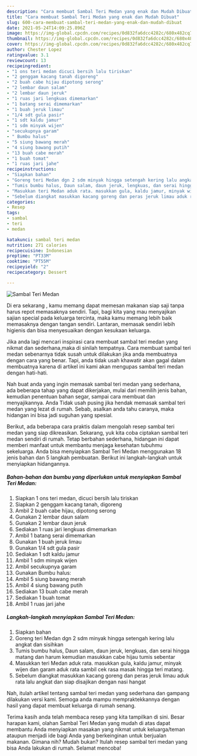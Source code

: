```yaml
---
description: "Cara membuat Sambal Teri Medan yang enak dan Mudah Dibuat"
title: "Cara membuat Sambal Teri Medan yang enak dan Mudah Dibuat"
slug: 600-cara-membuat-sambal-teri-medan-yang-enak-dan-mudah-dibuat
date: 2021-05-24T14:09:25.896Z
image: https://img-global.cpcdn.com/recipes/0d832fa6dcc4282c/680x482cq70/sambal-teri-medan-foto-resep-utama.jpg
thumbnail: https://img-global.cpcdn.com/recipes/0d832fa6dcc4282c/680x482cq70/sambal-teri-medan-foto-resep-utama.jpg
cover: https://img-global.cpcdn.com/recipes/0d832fa6dcc4282c/680x482cq70/sambal-teri-medan-foto-resep-utama.jpg
author: Chester Lopez
ratingvalue: 3.1
reviewcount: 13
recipeingredient:
- "1 ons teri medan dicuci bersih lalu tiriskan"
- "2 genggam kacang tanah digoreng"
- "2 buah cabe hijau dipotong serong"
- "2 lembar daun salam"
- "2 lembar daun jeruk"
- "1 ruas jari lengkuas dimemarkan"
- "1 batang serai dimemarkan"
- "1 buah jeruk limau"
- "1/4 sdt gula pasir"
- "1 sdt kaldu jamur"
- "1 sdm minyak wijen"
- "secukupnya garam"
- " Bumbu halus"
- "5 siung bawang merah"
- "4 siung bawang putih"
- "13 buah cabe merah"
- "1 buah tomat"
- "1 ruas jari jahe"
recipeinstructions:
- "Siapkan bahan"
- "Goreng teri Medan dgn 2 sdm minyak hingga setengah kering lalu angkat dan sisihkan"
- "Tumis bumbu halus, Daun salam, daun jeruk, lengkuas, dan serai hingga matang dan harum kemudian masukkan cabe hijau tumis sebentar"
- "Masukkan teri Medan aduk rata. masukkan gula, kaldu jamur, minyak wijen dan garam aduk rata sambil cek rasa masak hingga teri matang."
- "Sebelum diangkat masukkan kacang goreng dan peras jeruk limau aduk rata lalu angkat dan siap disajikan dengan nasi hangat"
categories:
- Resep
tags:
- sambal
- teri
- medan

katakunci: sambal teri medan 
nutrition: 271 calories
recipecuisine: Indonesian
preptime: "PT33M"
cooktime: "PT55M"
recipeyield: "2"
recipecategory: Dessert

---
```



![Sambal Teri Medan](https://img-global.cpcdn.com/recipes/0d832fa6dcc4282c/680x482cq70/sambal-teri-medan-foto-resep-utama.jpg)

Di era  sekarang , kamu memang dapat memesan makanan siap saji tanpa harus repot memasaknya sendiri. Tapi, bagi kita yang mau menyajikan sajian special pada keluarga tercinta, maka kamu memang lebih baik memasaknya dengan tangan sendiri. Lantaran, memasak sendiri lebih higienis dan bisa menyesuaikan dengan kesukaan keluarga.

Jika anda lagi mencari inspirasi cara membuat sambal teri medan yang nikmat dan sederhana,maka di sinilah tempatnya. Cara membuat sambal teri medan  sebenarnya tidak susah untuk dilakukan jika anda membuatnya dengan cara yang benar. Tapi, anda tidak usah khawatir akan gagal dalam membuatnya 
karena di artikel ini kami akan mengupas sambal teri medan dengan hati-hati.  



Nah buat anda yang ingin memasak sambal teri medan yang sederhana, ada beberapa tahap yang dapat dikerjakan, mulai dari memilih jenis bahan, kemudian penentuan bahan segar, sampai cara membuat dan menyajikannya. Anda Tidak usah pusing jika hendak memasak sambal teri medan yang lezat di rumah. Sebab, asalkan anda  tahu caranya, maka hidangan ini bisa jadi suguhan yang spesial.

Berikut, ada beberapa cara praktis  dalam mengolah resep sambal teri medan yang siap dikreasikan. Sekarang, yuk kita coba ciptakan sambal teri medan sendiri di rumah. Tetap berbahan sederhana, hidangan ini dapat memberi manfaat untuk membantu menjaga kesehatan tubuhmu sekeluarga. Anda bisa menyiapkan Sambal Teri Medan menggunakan 18 jenis bahan dan 5 langkah pembuatan. Berikut ini langkah-langkah untuk menyiapkan hidangannya.

<!--inarticleads1-->

##### Bahan-bahan dan bumbu yang diperlukan untuk menyiapkan Sambal Teri Medan:

1. Siapkan 1 ons teri medan, dicuci bersih lalu tiriskan
1. Siapkan 2 genggam kacang tanah, digoreng
1. Ambil 2 buah cabe hijau, dipotong serong
1. Gunakan 2 lembar daun salam
1. Gunakan 2 lembar daun jeruk
1. Sediakan 1 ruas jari lengkuas dimemarkan
1. Ambil 1 batang serai dimemarkan
1. Gunakan 1 buah jeruk limau
1. Gunakan 1/4 sdt gula pasir
1. Sediakan 1 sdt kaldu jamur
1. Ambil 1 sdm minyak wijen
1. Ambil secukupnya garam
1. Gunakan  Bumbu halus:
1. Ambil 5 siung bawang merah
1. Ambil 4 siung bawang putih
1. Sediakan 13 buah cabe merah
1. Sediakan 1 buah tomat
1. Ambil 1 ruas jari jahe




<!--inarticleads2-->

##### Langkah-langkah menyiapkan Sambal Teri Medan:

1. Siapkan bahan
1. Goreng teri Medan dgn 2 sdm minyak hingga setengah kering lalu angkat dan sisihkan
1. Tumis bumbu halus, Daun salam, daun jeruk, lengkuas, dan serai hingga matang dan harum kemudian masukkan cabe hijau tumis sebentar
1. Masukkan teri Medan aduk rata. masukkan gula, kaldu jamur, minyak wijen dan garam aduk rata sambil cek rasa masak hingga teri matang.
1. Sebelum diangkat masukkan kacang goreng dan peras jeruk limau aduk rata lalu angkat dan siap disajikan dengan nasi hangat




Nah, itulah artikel tentang  sambal teri medan  yang sederhana dan gampang dilakukan versi kami. Semoga anda mampu mempraktekkannya dengan hasil yang dapat membuat keluarga di rumah senang. 

Terima kasih anda telah membaca resep yang kita tampilkan di sini. Besar harapan kami, olahan  Sambal Teri Medan yang mudah di atas dapat membantu Anda menyiapkan masakan yang nikmat untuk keluarga/teman ataupun menjadi ide bagi Anda yang berkeinginan untuk berjualan makanan. Gimana nih? Mudah bukan? Itulah resep sambal teri medan yang bisa Anda lakukan di rumah. Selamat mencoba!

